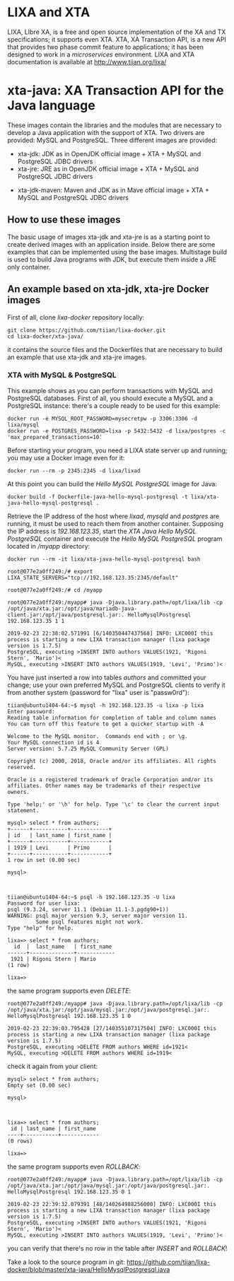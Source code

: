 # LIXA and XTA

LIXA, LIbre XA, is a free and open source implementation of the XA and TX
specifications; it supports even XTA.
XTA, XA Transaction API, is a new API that provides two phase commit feature
to applications; it has been designed to work in a *microservices* 
environment.
LIXA and XTA documentation is available at http://www.tiian.org/lixa/

# xta-java: XA Transaction API for the Java language

These images contain the libraries and the modules that are necessary to
develop a Java application with the support of XTA. Two drivers are provided:
MySQL and PostgreSQL.
Three different images are provided:

* xta-jdk: JDK as in OpenJDK official image + XTA + MySQL and PostgreSQL JDBC drivers
* xta-jre: JRE as in OpenJDK official image + XTA + MySQL and PostgreSQL JDBC drivers
+ xta-jdk-maven: Maven and JDK as in Mave official image + XTA + MySQL and PostgreSQL JDBC drivers

## How to use these images

The basic usage of images xta-jdk and xta-jre is as a starting point to create
derived images with an application inside. Below there are some examples that
can be implemented using the base images. Multistage build is used to build
Java programs with JDK, but execute them inside a JRE only container.

## An example based on xta-jdk, xta-jre Docker images

First of all, clone *lixa-docker* repository locally:

```
git clone https://github.com/tiian/lixa-docker.git
cd lixa-docker/xta-java/
```

it contains the source files and the Dockerfiles that are necessary to build
an example that use xta-jdk and xta-jre images.

### XTA with MySQL & PostgreSQL

This example shows as you can perform transactions with MySQL and PostgreSQL
databases.
First of all, you should execute a MySQL and a PostgreSQL instance: there's a 
couple ready to be used for this example:

```
docker run -e MYSQL_ROOT_PASSWORD=mysecretpw -p 3306:3306 -d lixa/mysql
docker run -e POSTGRES_PASSWORD=lixa -p 5432:5432 -d lixa/postgres -c 'max_prepared_transactions=10'
```

Before starting your program, you need a LIXA state server up and running; you may use a Docker image even for it:

```
docker run --rm -p 2345:2345 -d lixa/lixad
```

At this point you can build the *Hello MySQL PostgreSQL* image for Java: 

```
docker build -f Dockerfile-java-hello-mysql-postgresql -t lixa/xta-java-hello-mysql-postgresql .
```

Retrieve the IP address of the host where *lixad*, *mysqld*  and *postgres* are
running, it must be used to reach them from another container. Supposing the IP
address is *192.168.123.35*, start the *XTA Java Hello MySQL PostgreSQL*
container and execute the *Hello MySQL PostgreSQL* program located in */myapp*
directory:

```
docker run --rm -it lixa/xta-java-hello-mysql-postgresql bash

root@077e2a0ff249:/# export LIXA_STATE_SERVERS="tcp://192.168.123.35:2345/default"

root@077e2a0ff249:/# cd /myapp

root@077e2a0ff249:/myapp# java -Djava.library.path=/opt/lixa/lib -cp /opt/java/xta.jar:/opt/java/mariadb-java-client.jar:/opt/java/postgresql.jar:. HelloMysqlPostgresql 192.168.123.35 1 1

2019-02-23 22:38:02.571991 [6/140350447437568] INFO: LXC000I this process is starting a new LIXA transaction manager (lixa package version is 1.7.5)
PostgreSQL, executing >INSERT INTO authors VALUES(1921, 'Rigoni Stern', 'Mario')<
MySQL, executing >INSERT INTO authors VALUES(1919, 'Levi', 'Primo')<
```

You have just inserted a row into tables *authors* and committed your change;
use your own preferred MySQL and PostgreSQL clients to verify it from another
system (password for "lixa" user is "passw0rd"):

```
tiian@ubuntu1404-64:~$ mysql -h 192.168.123.35 -u lixa -p lixa
Enter password: 
Reading table information for completion of table and column names
You can turn off this feature to get a quicker startup with -A

Welcome to the MySQL monitor.  Commands end with ; or \g.
Your MySQL connection id is 4
Server version: 5.7.25 MySQL Community Server (GPL)

Copyright (c) 2000, 2018, Oracle and/or its affiliates. All rights reserved.

Oracle is a registered trademark of Oracle Corporation and/or its
affiliates. Other names may be trademarks of their respective
owners.

Type 'help;' or '\h' for help. Type '\c' to clear the current input statement.

mysql> select * from authors;
+------+-----------+------------+
| id   | last_name | first_name |
+------+-----------+------------+
| 1919 | Levi      | Primo      |
+------+-----------+------------+
1 row in set (0.00 sec)

mysql> 



tiian@ubuntu1404-64:~$ psql -h 192.168.123.35 -U lixa
Password for user lixa: 
psql (9.3.24, server 11.1 (Debian 11.1-3.pgdg90+1))
WARNING: psql major version 9.3, server major version 11.
         Some psql features might not work.
Type "help" for help.

lixa=> select * from authors;
  id  |  last_name   | first_name 
------+--------------+------------
 1921 | Rigoni Stern | Mario
(1 row)

lixa=> 
```

the same program supports even *DELETE*:

```
root@077e2a0ff249:/myapp# java -Djava.library.path=/opt/lixa/lib -cp /opt/java/xta.jar:/opt/java/mysql.jar:/opt/java/postgresql.jar:. HelloMysqlPostgresql 192.168.123.35 1 0

2019-02-23 22:39:03.795428 [27/140355107317504] INFO: LXC000I this process is starting a new LIXA transaction manager (lixa package version is 1.7.5)
PostgreSQL, executing >DELETE FROM authors WHERE id=1921<
MySQL, executing >DELETE FROM authors WHERE id=1919<
```

check it again from your client:
```
mysql> select * from authors;
Empty set (0.00 sec)

mysql> 



lixa=> select * from authors;
 id | last_name | first_name 
----+-----------+------------
(0 rows)

lixa=> 
```

the same program supports even *ROLLBACK*:

```
root@077e2a0ff249:/myapp# java -Djava.library.path=/opt/lixa/lib -cp /opt/java/xta.jar:/opt/java/mysql.jar:/opt/java/postgresql.jar:. HelloMysqlPostgresql 192.168.123.35 0 1

2019-02-23 22:39:32.079391 [48/140264988256000] INFO: LXC000I this process is starting a new LIXA transaction manager (lixa package version is 1.7.5)
PostgreSQL, executing >INSERT INTO authors VALUES(1921, 'Rigoni Stern', 'Mario')<
MySQL, executing >INSERT INTO authors VALUES(1919, 'Levi', 'Primo')<
```

you can verify that there's no row in the table after *INSERT* and 
*ROLLBACK*!

Take a look to the source program in git: https://github.com/tiian/lixa-docker/blob/master/xta-java/HelloMysqlPostgresql.java

